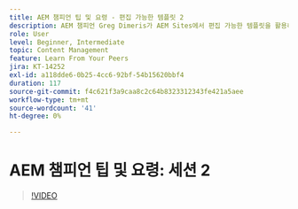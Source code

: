 ```yaml
---
title: AEM 챔피언 팁 및 요령 - 편집 가능한 템플릿 2
description: AEM 챔피언 Greg Dimeris가 AEM Sites에서 편집 가능한 템플릿을 활용하는 방법을 알아봅니다. 이 빠른 팁을 검토한 다음 오늘 인스턴스에서 시도하십시오.
role: User
level: Beginner, Intermediate
topic: Content Management
feature: Learn From Your Peers
jira: KT-14252
exl-id: a118dde6-0b25-4cc6-92bf-54b15620bbf4
duration: 117
source-git-commit: f4c621f3a9caa8c2c64b8323312343fe421a5aee
workflow-type: tm+mt
source-wordcount: '41'
ht-degree: 0%

---
```


# AEM 챔피언 팁 및 요령: 세션 2

>[!VIDEO](https://video.tv.adobe.com/v/3439844?quality=12&learn=on&captions=kor)
